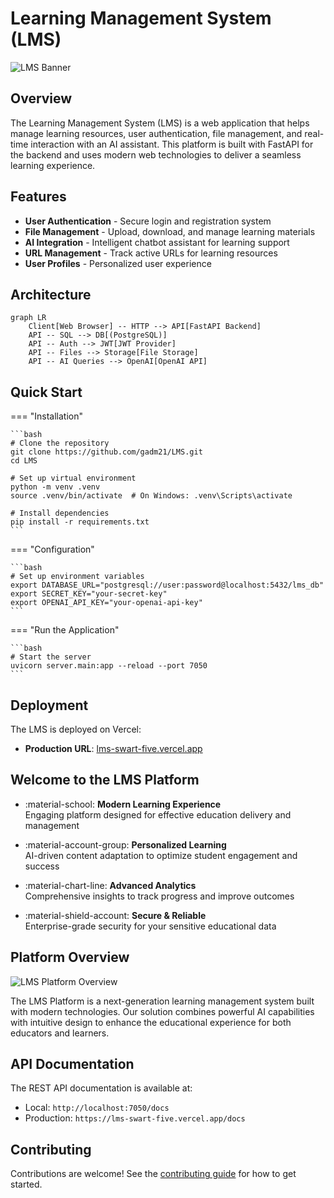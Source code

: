 # Learning Management System (LMS)

![LMS Banner](https://via.placeholder.com/800x200?text=LMS+Platform)

## Overview

The Learning Management System (LMS) is a web application that helps manage learning resources, user authentication, file management, and real-time interaction with an AI assistant. This platform is built with FastAPI for the backend and uses modern web technologies to deliver a seamless learning experience.

## Features

- **User Authentication** - Secure login and registration system
- **File Management** - Upload, download, and manage learning materials
- **AI Integration** - Intelligent chatbot assistant for learning support
- **URL Management** - Track active URLs for learning resources
- **User Profiles** - Personalized user experience

## Architecture

```mermaid
graph LR
    Client[Web Browser] -- HTTP --> API[FastAPI Backend]
    API -- SQL --> DB[(PostgreSQL)]
    API -- Auth --> JWT[JWT Provider]
    API -- Files --> Storage[File Storage]
    API -- AI Queries --> OpenAI[OpenAI API]
```

## Quick Start

=== "Installation"

    ```bash
    # Clone the repository
    git clone https://github.com/gadm21/LMS.git
    cd LMS
    
    # Set up virtual environment
    python -m venv .venv
    source .venv/bin/activate  # On Windows: .venv\Scripts\activate
    
    # Install dependencies
    pip install -r requirements.txt
    ```

=== "Configuration"

    ```bash
    # Set up environment variables
    export DATABASE_URL="postgresql://user:password@localhost:5432/lms_db"
    export SECRET_KEY="your-secret-key"
    export OPENAI_API_KEY="your-openai-api-key"
    ```

=== "Run the Application"

    ```bash
    # Start the server
    uvicorn server.main:app --reload --port 7050
    ```

## Deployment

The LMS is deployed on Vercel:

- **Production URL**: [lms-swart-five.vercel.app](https://lms-swart-five.vercel.app)

## Welcome to the LMS Platform

<div class="grid cards" markdown>

- :material-school: **Modern Learning Experience**  
  Engaging platform designed for effective education delivery and management
  
- :material-account-group: **Personalized Learning**  
  AI-driven content adaptation to optimize student engagement and success
  
- :material-chart-line: **Advanced Analytics**  
  Comprehensive insights to track progress and improve outcomes
  
- :material-shield-account: **Secure & Reliable**  
  Enterprise-grade security for your sensitive educational data

</div>

## Platform Overview

![LMS Platform Overview](https://via.placeholder.com/800x400?text=LMS+Platform+Overview)

The LMS Platform is a next-generation learning management system built with modern technologies. Our solution combines powerful AI capabilities with intuitive design to enhance the educational experience for both educators and learners.

## API Documentation

The REST API documentation is available at:

- Local: `http://localhost:7050/docs`
- Production: `https://lms-swart-five.vercel.app/docs`

## Contributing

Contributions are welcome! See the [contributing guide](dev-guide/contributing.md) for how to get started.
